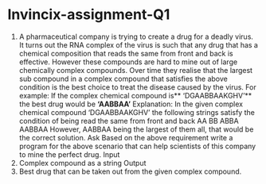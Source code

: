 # Invincix-assignment-Q1

1. A pharmaceutical company is trying to create a drug for a deadly virus. It turns out the RNA
complex of the virus is such that any drug that has a chemical composition that reads the
same from front and back is effective. However these compounds are hard to mine out of
large chemically complex compounds. Over time they realise that the largest sub compound
in a complex compound that satisfies the above condition is the best choice to treat the
disease caused by the virus.
For example:
If the complex chemical compound is** ‘DGAABBAAKGHV’** the best drug would be **‘AABBAA’**
Explanation:
In the given complex chemical compound ‘DGAABBAAKGHV’ the following strings satisfy the
condition of being read the same from front and back
AA
BB
ABBA
AABBAA
However, AABBAA being the largest of them all, that would be the correct solution.
Ask
Based on the above requirement write a program for the above scenario that can help
scientists of this company to mine the perfect drug.
Input
1. Complex compound as a string
Output
1. Best drug that can be taken out from the given complex compound.
